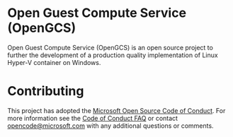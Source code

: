 
# Open Guest Compute Service (OpenGCS)

Open Guest Compute Service (OpenGCS) is an open source project to further the development of a production quality implementation of Linux Hyper-V container on Windows. 


# Contributing

This project has adopted the [Microsoft Open Source Code of Conduct](https://opensource.microsoft.com/codeofconduct/). For more information see the [Code of Conduct FAQ](https://opensource.microsoft.com/codeofconduct/faq/) or contact [opencode@microsoft.com](mailto:opencode@microsoft.com) with any additional questions or comments.
